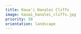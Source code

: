 ```yaml
---
title: Kaua'i Hanalei Cliffs
image: kauai_hanalei_cliffs.jpg
priority: 50
orientation: landscape
---
```

